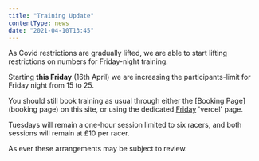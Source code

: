 ```yaml
---
title: "Training Update"
contentType: news
date: "2021-04-10T13:45"
---
```


As Covid restrictions are gradually lifted, we are able to start lifting restrictions on numbers for
Friday-night training.

Starting **this Friday** (16th April) we are increasing the participants-limit for Friday night
from 15 to 25.

You should still book training as usual through either the [Booking Page](booking page) on this
site, or using the dedicated [Friday](https://bowles-friday-training.vercel.app/) 'vercel' page.

Tuesdays will remain a one-hour session limited to six racers, and both sessions will remain at £10
per racer.

As ever these arrangements may be subject to review.
